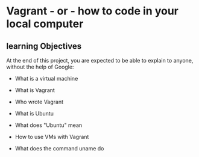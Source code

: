 # Vagrant - or - how to code in your local computer

## learning Objectives
At the end of this project, you are expected to be able to explain to anyone, without the help of Google:

* What is a virtual machine
* What is Vagrant

* Who wrote Vagrant
* What is Ubuntu
* What does "Ubuntu" mean
* How to use VMs with Vagrant
* What does the command uname do

